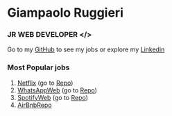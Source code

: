 # Giampaolo Ruggieri
### JR WEB DEVELOPER </>

Go to my [GitHub](https://github.com/Giampaolo1) to see my jobs or explore my
[Linkedin](https://www.linkedin.com/in/giampaolo-r-17a75512b/)

### Most Popular jobs

1. [Netflix](https://jpboolfix.netlify.app/)     (go to [Repo](https://github.com/Giampaolo1/ajax-ex-boolflix))
2. [WhatsAppWeb](https://jpboolzap.netlify.app/) (go to [Repo](https://github.com/Giampaolo1/js-html-css-boolzap))
3. [SpotifyWeb](https://jpspotify.netlify.app/)  (go to [Repo](https://github.com/Giampaolo1/html-css-spotifyweb))
4. [AirBnbRepo](https://github.com/Giampaolo1/bool-bnb)
